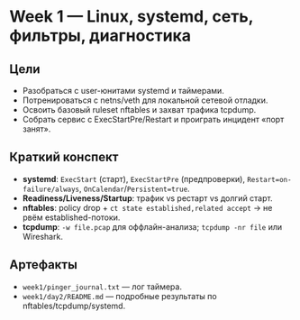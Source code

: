 # Week 1 — Linux, systemd, сеть, фильтры, диагностика

## Цели
- Разобраться с user-юнитами systemd и таймерами.
- Потренироваться с netns/veth для локальной сетевой отладки.
- Освоить базовый ruleset nftables и захват трафика tcpdump.
- Собрать сервис с ExecStartPre/Restart и проиграть инцидент «порт занят».

## Краткий конспект
- **systemd**: `ExecStart` (старт), `ExecStartPre` (предпроверки), `Restart=on-failure/always`, `OnCalendar`/`Persistent=true`.
- **Readiness/Liveness/Startup**: трафик vs рестарт vs долгий старт.
- **nftables**: policy drop + `ct state established,related accept` → не рвём established-потоки.
- **tcpdump**: `-w file.pcap` для оффлайн-анализа; `tcpdump -nr file` или Wireshark.

## Артефакты
- `week1/pinger_journal.txt` — лог таймера.
- `week1/day2/README.md` — подробные результаты по nftables/tcpdump/systemd.
